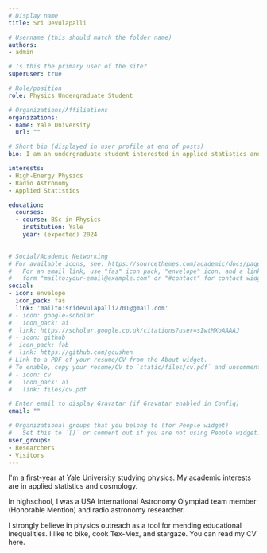 ```yaml
---
# Display name
title: Sri Devulapalli

# Username (this should match the folder name)
authors:
- admin

# Is this the primary user of the site?
superuser: true

# Role/position
role: Physics Undergraduate Student

# Organizations/Affiliations
organizations:
- name: Yale University
  url: ""

# Short bio (displayed in user profile at end of posts)
bio: I am an undergraduate student interested in applied statistics and cosmology. 

interests:
- High-Energy Physics
- Radio Astronomy 
- Applied Statistics 

education:
  courses:
  - course: BSc in Physics
    institution: Yale
    year: (expected) 2024
  

# Social/Academic Networking
# For available icons, see: https://sourcethemes.com/academic/docs/page-builder/#icons
#   For an email link, use "fas" icon pack, "envelope" icon, and a link in the
#   form "mailto:your-email@example.com" or "#contact" for contact widget.
social:
- icon: envelope
  icon_pack: fas
  link: 'mailto:sridevulapalli2701@gmail.com'
# - icon: google-scholar
#   icon_pack: ai
#  link: https://scholar.google.co.uk/citations?user=sIwtMXoAAAAJ
# - icon: github
#  icon_pack: fab
#  link: https://github.com/gcushen
# Link to a PDF of your resume/CV from the About widget.
# To enable, copy your resume/CV to `static/files/cv.pdf` and uncomment the lines below.
# - icon: cv
#   icon_pack: ai
#   link: files/cv.pdf

# Enter email to display Gravatar (if Gravatar enabled in Config)
email: ""

# Organizational groups that you belong to (for People widget)
#   Set this to `[]` or comment out if you are not using People widget.
user_groups:
- Researchers
- Visitors
---
```


I'm a first-year at Yale University studying physics. My academic interests are in applied statistics and cosmology. 

In highschool, I was a USA International Astronomy Olympiad team member (Honorable Mention) and radio astronomy researcher. 

I strongly believe in physics outreach as a tool for mending educational inequalities. I like to bike, cook Tex-Mex, and stargaze. You can read my CV here. 
